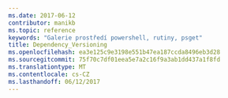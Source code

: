 ```yaml
---
ms.date: 2017-06-12
contributor: manikb
ms.topic: reference
keywords: "Galerie prostředí powershell, rutiny, psget"
title: Dependency_Versioning
ms.openlocfilehash: ea3e125c9e3198e551b47ea187ccda8496eb3d28
ms.sourcegitcommit: 75f70c7df01eea5e7a2c16f9a3ab1dd437a1f8fd
ms.translationtype: MT
ms.contentlocale: cs-CZ
ms.lasthandoff: 06/12/2017
---
```

